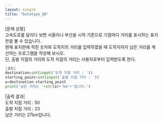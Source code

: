 ```yaml
---
layout: single
title: "Datatype_Q6"
---
```


[문제 상황]<br>
고속도로를 달리다 보면 서울이나 부산을 시작 기준으로 기점마다 거리를 표시하는 표지판을 볼 수 있습니다.<br>
현재 표지판에 적힌 숫자와 도착지의 거리를 입력하였을 때 도착지까지 남은 거리를 계산하는 프로그램을 작성해 보시오.<br>
단, 출발 지점의 거리와 도착 지점의 거리는 사용자로부터 입력받도록 한다.

~~~python
|코드|
destination=int(input('도착 지점 거리 : '))
starting_point=int(input('출발 지점 거리 : '))
a=destination-starting_point
print('남은 거리는 '+str(a)+'km'+'입니다.')
~~~

|출력 결과|<br>
도착 지점 거리 : 50<br>
출발 지점 거리 : 23<br>
남은 거리는 27km입니다.
